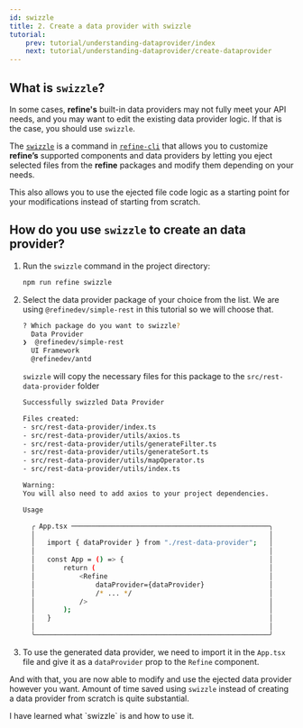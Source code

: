 ```yaml
---
id: swizzle
title: 2. Create a data provider with swizzle
tutorial:
    prev: tutorial/understanding-dataprovider/index
    next: tutorial/understanding-dataprovider/create-dataprovider
---
```


## What is `swizzle`?

In some cases, **refine's** built-in data providers may not fully meet your API needs, and you may want to edit the existing data provider logic. If that is the case, you should use `swizzle`.

The [`swizzle`](../../packages/documentation/cli.md#swizzle) is a command in [`refine-cli`](../../packages/documentation/cli.md) that allows you to customize **refine’s** supported components and data providers by letting you eject selected files from the **refine** packages and modify them depending on your needs.

This also allows you to use the ejected file code logic as a starting point for your modifications instead of starting from scratch.

## How do you use `swizzle` to create an data provider?

1. Run the `swizzle` command in the project directory:

    ```bash
    npm run refine swizzle
    ```

2. Select the data provider package of your choice from the list. We are using `@refinedev/simple-rest` in this tutorial so we will choose that.

    ```bash
    ? Which package do you want to swizzle?
      Data Provider
    ❯  @refinedev/simple-rest
      UI Framework
      @refinedev/antd
    ```

    `swizzle` will copy the necessary files for this package to the `src/rest-data-provider` folder

    ```bash
    Successfully swizzled Data Provider

    Files created:
    - src/rest-data-provider/index.ts
    - src/rest-data-provider/utils/axios.ts
    - src/rest-data-provider/utils/generateFilter.ts
    - src/rest-data-provider/utils/generateSort.ts
    - src/rest-data-provider/utils/mapOperator.ts
    - src/rest-data-provider/utils/index.ts

    Warning:
    You will also need to add axios to your project dependencies.

    Usage

      ╭ App.tsx ─────────────────────────────────────────────────╮
      │                                                          │
      │   import { dataProvider } from "./rest-data-provider";   │
      │                                                          │
      │   const App = () => {                                    │
      │       return (                                           │
      │           <Refine                                        │
      │               dataProvider={dataProvider}                │
      │               /* ... */                                  │
      │           />                                             │
      │       );                                                 │
      │   }                                                      │
      │                                                          │
      ╰──────────────────────────────────────────────────────────╯
    ```

3. To use the generated data provider, we need to import it in the `App.tsx` file and give it as a `dataProvider` prop to the `Refine` component.

And with that, you are now able to modify and use the ejected data provider however you want. Amount of time saved using `swizzle` instead of creating a data provider from scratch is quite substantial.

<Checklist>

<ChecklistItem id="data-provider-swizzle">
I have learned what `swizzle` is and how to use it.
</ChecklistItem>

</Checklist>
